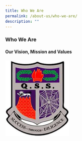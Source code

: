 ```yaml
---
title: Who We Are
permalink: /about-us/who-we-are/
description: ""
---
```

### Who We Are

#### Our Vision, Mission and Values

<img src="/images/logo.png" style="width:40%">
